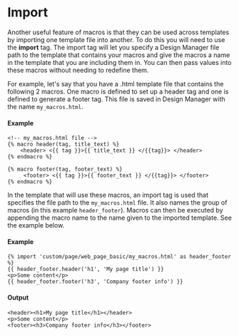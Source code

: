 # Import
Another useful feature of macros is that they can be used across templates by importing one template file into another. To do this you will need to use the **import** tag. The import tag will let you specify a Design Manager file path to the template that contains your macros and give the macros a name in the template that you are including them in. You can then pass values into these macros without needing to redefine them.

For example, let's say that you have a .html template file that contains the following 2 macros. One macro is defined to set up a header tag and one is defined to generate a footer tag. This file is saved in Design Manager with the name `my_macros.html`.

#### Example
```jinja2
<!-- my_macros.html file -->
{% macro header(tag, title_text) %}
    <header> <{{ tag }}>{{ title_text }} </{{tag}}> </header>
{% endmacro %}

{% macro footer(tag, footer_text) %}
     <footer> <{{ tag }}>{{ footer_text }} </{{tag}}> </footer>
{% endmacro %}
```

In the template that will use these macros, an import tag is used that specifies the file path to the `my_macros.html` file. It also names the group of macros (in this example `header_footer`). Macros can then be executed by appending the macro name to the name given to the imported template. See the example below.

#### Example
```jinja2
{% import 'custom/page/web_page_basic/my_macros.html' as header_footer %}
{{ header_footer.header('h1', 'My page title') }}
<p>Some content</p>
{{ header_footer.footer('h3', 'Company footer info') }}
```

#### Output
```jinja2
<header><h1>My page title</h1></header>
<p>Some content</p>
<footer><h3>Company footer info</h3></footer>
```

